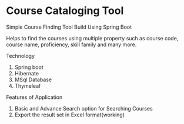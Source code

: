 # Course Cataloging Tool
Simple Course Finding Tool Build Using Spring Boot

Helps to find the courses using multiple property such as course code, course name, proficiency, skill family and many more.

Technology
1. Spring boot 
2. Hibernate
3. MSql Database
4. Thymeleaf

Features of Application
1. Basic and Advance Search option for Searching Courses
2. Export the result set in Excel format(working)
